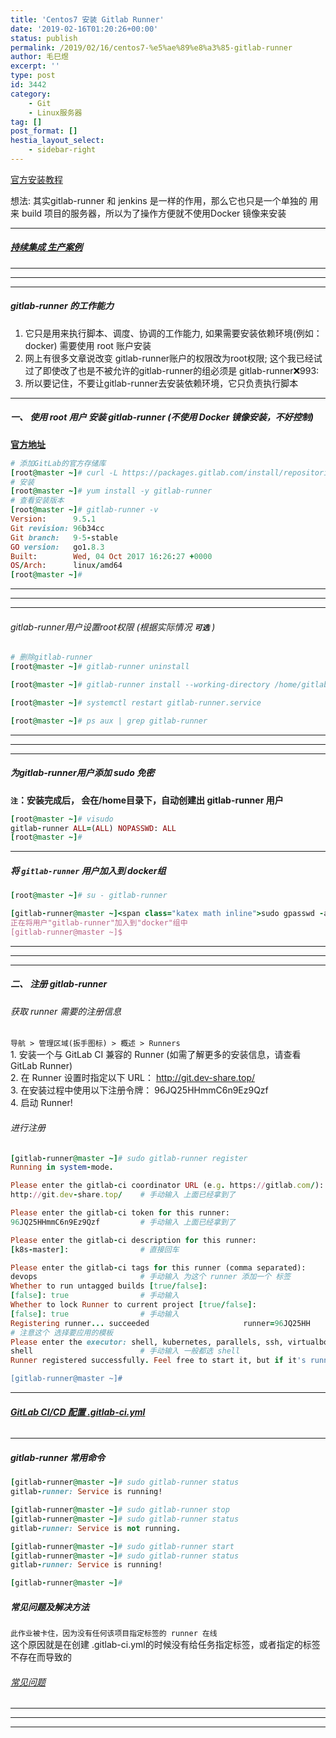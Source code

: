 ```yaml
---
title: 'Centos7 安装 Gitlab Runner'
date: '2019-02-16T01:20:26+00:00'
status: publish
permalink: /2019/02/16/centos7-%e5%ae%89%e8%a3%85-gitlab-runner
author: 毛巳煜
excerpt: ''
type: post
id: 3442
category:
    - Git
    - Linux服务器
tag: []
post_format: []
hestia_layout_select:
    - sidebar-right
---
```

[官方安装教程](https://docs.gitlab.com/runner/install/linux-repository.html "官方安装教程")

 想法: 其实gitlab-runner 和 jenkins 是一样的作用，那么它也只是一个单独的 用来 build 项目的服务器，所以为了操作方便就不使用Docker 镜像来安装

- - - - - -

##### [持续集成 生产案例](http://www.dev-share.top/2019/07/10/gitlab-ci-%e6%8c%81%e7%bb%ad%e9%9b%86%e6%88%90-%e7%94%9f%e4%ba%a7%e6%a1%88%e4%be%8b/ "持续集成 生产案例")

- - - - - -

- - - - - -

- - - - - -

##### gitlab-runner 的工作能力

1. 它只是用来执行脚本、调度、协调的工作能力, 如果需要安装依赖环境(例如： docker) 需要使用 root 账户安装
2. 网上有很多文章说改变 gitlab-runner账户的权限改为root权限; 这个我已经试过了即使改了也是不被允许的gitlab-runner的组必须是 gitlab-runner:x:993:
3. 所以要记住，不要让gitlab-runner去安装依赖环境，它只负责执行脚本

- - - - - -

##### 一、 使用 root 用户 安装 gitlab-runner (不使用 Docker 镜像安装，不好控制)

**[官方地址](https://docs.gitlab.com/runner/install/linux-repository.html#installing-the-runner "官方地址")**

```ruby
# 添加GitLab的官方存储库
[root@master ~]# curl -L https://packages.gitlab.com/install/repositories/runner/gitlab-ci-multi-runner/script.rpm.sh | sudo bash
# 安装
[root@master ~]# yum install -y gitlab-runner
# 查看安装版本
[root@master ~]# gitlab-runner -v
Version:      9.5.1
Git revision: 96b34cc
Git branch:   9-5-stable
GO version:   go1.8.3
Built:        Wed, 04 Oct 2017 16:26:27 +0000
OS/Arch:      linux/amd64
[root@master ~]#

```

- - - - - -

- - - - - -

- - - - - -

###### gitlab-runner用户设置root权限 (根据实际情况 **`可选`** )

```ruby
# 删除gitlab-runner
[root@master ~]# gitlab-runner uninstall

[root@master ~]# gitlab-runner install --working-directory /home/gitlab-runner --user root

[root@master ~]# systemctl restart gitlab-runner.service

[root@master ~]# ps aux | grep gitlab-runner


```

- - - - - -

- - - - - -

- - - - - -

##### 为gitlab-runner用户添加 sudo 免密

**`注`：安装完成后， 会在/home目录下，自动创建出 gitlab-runner 用户**

```ruby
[root@master ~]# visudo
gitlab-runner ALL=(ALL) NOPASSWD: ALL
[root@master ~]#

```

- - - - - -

##### 将 `gitlab-runner` 用户加入到 docker组

```ruby
[root@master ~]# su - gitlab-runner

[gitlab-runner@master ~]<span class="katex math inline">sudo gpasswd -a</span>{USER} docker
正在将用户"gitlab-runner"加入到"docker"组中
[gitlab-runner@master ~]$

```

- - - - - -

- - - - - -

- - - - - -

##### 二、 注册 gitlab-runner

###### 获取 runner 需要的注册信息

`导航 > 管理区域(扳手图标) > 概述 > Runners`  
1\. 安装一个与 GitLab CI 兼容的 Runner (如需了解更多的安装信息，请查看 GitLab Runner)  
2\. 在 Runner 设置时指定以下 URL： http://git.dev-share.top/  
3\. 在安装过程中使用以下注册令牌： 96JQ25HHmmC6n9Ez9Qzf  
4\. 启动 Runner!

###### 进行注册

```ruby
[gitlab-runner@master ~]# sudo gitlab-runner register
Running in system-mode.

Please enter the gitlab-ci coordinator URL (e.g. https://gitlab.com/):
http://git.dev-share.top/    # 手动输入 上面已经拿到了

Please enter the gitlab-ci token for this runner:
96JQ25HHmmC6n9Ez9Qzf         # 手动输入 上面已经拿到了

Please enter the gitlab-ci description for this runner:
[k8s-master]:                # 直接回车

Please enter the gitlab-ci tags for this runner (comma separated):
devops                       # 手动输入 为这个 runner 添加一个 标签
Whether to run untagged builds [true/false]:
[false]: true                # 手动输入
Whether to lock Runner to current project [true/false]:
[false]: true                # 手动输入
Registering runner... succeeded                     runner=96JQ25HH
# 注意这个 选择要应用的模板
Please enter the executor: shell, kubernetes, parallels, ssh, virtualbox, docker+machine, docker-ssh+machine, docker, docker-ssh:
shell                        # 手动输入 一般都选 shell
Runner registered successfully. Feel free to start it, but if it's running already the config should be automatically reloaded!

[gitlab-runner@master ~]#

```

- - - - - -

###### **[GitLab CI/CD 配置 .gitlab-ci.yml](http://www.dev-share.top/2019/06/14/gitlab-ci-cd-%e9%85%8d%e7%bd%ae-gitlab-ci-yml/ "GitLab CI/CD 配置 .gitlab-ci.yml")**

- - - - - -

##### gitlab-runner 常用命令

```ruby
[gitlab-runner@master ~]# sudo gitlab-runner status
gitlab-runner: Service is running!

[gitlab-runner@master ~]# sudo gitlab-runner stop
[gitlab-runner@master ~]# sudo gitlab-runner status
gitlab-runner: Service is not running.

[gitlab-runner@master ~]# sudo gitlab-runner start
[gitlab-runner@master ~]# sudo gitlab-runner status
gitlab-runner: Service is running!

[gitlab-runner@master ~]#

```

##### 常见问题及解决方法

`此作业被卡住，因为没有任何该项目指定标签的 runner 在线`  
这个原因就是在创建 .gitlab-ci.yml的时候没有给任务指定标签，或者指定的标签不存在而导致的

###### [常见问题](http://www.dev-share.top/2019/07/17/gitlab-runner%e7%94%a8%e6%88%b7%e6%89%a7%e8%a1%8c-docker-compose-%e5%91%bd%e4%bb%a4%e6%97%b6%e5%bc%82%e5%b8%b8/ "常见问题")

- - - - - -

- - - - - -

- - - - - -